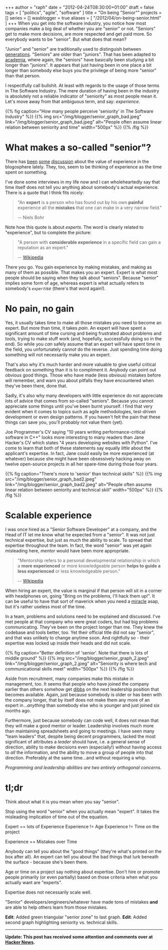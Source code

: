 +++
author = "raph"
date = "2012-04-24T08:30:00+01:00"
draft = false
tags = [ "politics", "agile", "software" ]
title = "On being \"Senior\""
projects = []
series = []
wasblogger = true
aliases = [ "/2012/04/on-being-senior.html" ]
+++
When you get into the software industry, you notice how most companies make a big deal of whether you are "senior" or not. "Seniors" get to make more decisions, are more respected and get paid more. So everybody wants to be "senior". But what does that mean?

"Junior" and "senior" are traditionally used to distinguish between [generations](http://en.wikipedia.org/wiki/Suffix_%28name%29#Generational_titles). "Seniors" are older than "juniors". That has been adapted to [academia](http://en.wikipedia.org/wiki/Suffix_%28name%29#Academic), where again, the "seniors" have basically been studying a bit longer than "juniors". It appears that just having been in one place a bit longer than somebody else buys you the privilege of being more "senior" than that person.

I respectfully call bullshit. At least with regards to the usage of those terms in The Software Industry. The mere duration of having been in the industry is absolutely not a reliable indicator of "seniority" as most people mean it. Let's move away from that ambiguous term, and say: *experience*.

{{% fig caption="How many people perceive 'seniority' in The Software Industry" %}}
{{% img src="/img/blogger/senior_graph_bad.jpeg" link="/img/blogger/senior_graph_bad.jpeg" alt="People often assume linear relation between seniority and time" width="500px" %}}
{{% /fig %}}

# What makes a so-called "senior"?
There has [been](http://www.diaryofaninja.com/blog/2012/03/27/irsquom-a-junior-developer-ndash-you-probably-are-too) [some](http://justinkan.com/what-good-is-experience) [discussion](http://ninjasandrobots.com/you-need-some-experience) about the value of experience in the blogosphere lately. They, too, seem to be thinking of experience as the time spent on something.

I've done some interviews in my life now and I can wholeheartedly say that time itself does not tell you anything about somebody's actual experience. There is a quote that I think fits nicely:

> "An **expert** is a person who has found out by his own **painful** experience all the **mistakes** that one can make in a very narrow field."
>
> -- Niels Bohr

Note how this quote is about *experts*. The word is clearly related to "experience", but to complete the picture:

> "A person with **considerable experience** in a specific field can gain a reputation as an expert."
>
> -- [Wikipedia](http://en.wikipedia.org/wiki/Experience)

There you go. You gain experience by making mistakes, and making as many of them as possible. That makes you an expert. Expert is what most people should be saying when they talk about "seniors". Because "senior" implies some form of age, whereas expert is what actually refers to somebody's *`expert`ise* (there's that word again!).

# No pain, no gain
Yes, it usually takes time to make all those mistakes you need to become an expert. But more than time, it takes *pain*. An expert will have spent a significant amount of time cursing and being frustrated about problems and tools, trying to make stuff work (and, hopefully, successfully doing so in the end). So while you *can* safely assume that an expert will have spent time in the field, you unfortunately can*not* do the reverse. Just spending time doing something will not necessarily make you an expert.

That's also why it's much harder and more valuable to give useful critical feedback on something than it is to compliment it. Anybody can point out obvious good things. Those who have made (less obvious) mistakes before will remember, and warn you about pitfalls they have encountered when they've been there, done that.

Sadly, it's also why many developers with little experience do not appreciate lots of advice that comes from so-called "seniors". Because you cannot appreciate some things until you've been burnt yourself. I find that very evident when it comes to topics such as agile methodologies, test-driven development or even design patterns. If you haven't felt the pain that these things can save you, you'll probably not value them (yet).

Joe Programmer's CV saying "10 years writing performance-critical software in C++" looks more interesting to many readers than Jane Hacker's CV which states "4 years developing websites with Python". I've come to learn that both of these statements say equally *little* about the applicant's expertise. In fact, Jane could easily be more experienced (at whatever) because she might have been obsessively hacking away on twelve open-source projects in all her spare-time during those four years.

{{% fig caption="There's more to 'senior' than technical skills" %}}
{{% img src="/img/blogger/senior_graph_bad2.jpeg" link="/img/blogger/senior_graph_bad2.jpeg" alt="People often assume linear relation between seniority and technical skill" width="500px" %}}
{{% /fig %}}

# Scalable experience
I was once hired as a "Senior Software Developer" at a company, and the Head of IT let me know what he expected from a "senior". It was not just technical expertise, but just as much the ability to scale. To spread that expertise throughout the team. In fact, the word "senior" was yet again misleading here, *mentor* would have been more appropriate.

> "Mentorship refers to a personal developmental relationship in which a **more experienced** or more knowledgeable person **helps to guide a less experienced** or less knowledgeable person."
>
> -- [Wikipedia](http://en.wikipedia.org/wiki/Mentorship)

When hiring an expert, the value is marginal if that person will sit in a corner with headphones on, going "Bring on the problems, I'll hack them up!". It can be useful to have that sort of maverick when you need a [miracle](http://www.galaktor.net/2011/10/scotty-effect.html) asap, but it's rather useless most of the time.

In a team, problems and solutions need to be explained and discussed. I've met people at that company who were great coders, but had big problems communicating. They've been on the project longer than me. They knew the codebase and tools better, too. Yet their official title did not say "senior", and that was unlikely to change anytime soon. And rightfully so - their expertise was locked up inside their heads and did not scale.


{{% fig caption="Better definition of 'senior'. Note that there is lots of middle ground" %}}
{{% img src="/img/blogger/senior_graph_2.jpeg" link="/img/blogger/senior_graph_2.jpeg" alt="Seniority is where tech and communicational skills meet" width="500px" %}}
{{% /fig %}}

Aside from recruitment, many companies make this mistake in management, too. It seems that people who have joined the company earlier than others somehow get [dibbs](http://www.urbandictionary.com/define.php?term=dibbs) on the next leadership position that becomes available. Again, just because somebody is older or has been with the company longer, that by itself does not make them any more of an expert in...*anything* than somebody else who is younger and just joined six months ago.

Furthermore, just because somebody can code well, it does not mean that they will make a good mentor or leader. Leadership involves much more than maintaining spreadsheets and going to meetings. I have seen many "team leaders" that, despite being decent programmers, lacked the most significant of attributes a *leader* should have, i.e. a general sense of direction, ability to make decisions even (especially!) without having access to *all* the information, and the ability to move a group of people into that direction. Preferably at the same time...and without requiring a whip.

*Programming and leadership abilities are two entirely orthogonal concerns.*

# tl;dr
Think about what it is you mean when you say "senior". 

Stop using the word "senior" when you actually mean "expert". It takes the misleading implication of time out of the equation.

Expert == lots of Experience
Experience != Age
Experience != Time on the project 

Experience == Mistakes over Time

Anybody can tell you about the "good things" (they're what's printed on the box after all). An expert can tell you about the bad things that lurk beneath the surface - because she's been there.

Age or time on a project say nothing about expertise. Don't hire or promote people primarily (or even partially) based on those criteria when what you actually want are "experts".

Expertise does not necessarily scale well.

"Senior" developers/engineers/whatever have made tons of mistakes **and** are able to help others learn from those mistakes.

**Edit**: Added green triangular "senior zone" to last graph.
**Edit**: Added second graph highlighting seniority vs. technical skills.

----

**Update: This post has received some attention and comments over at [Hacker News](http://news.ycombinator.com/item?id=3883494).**
